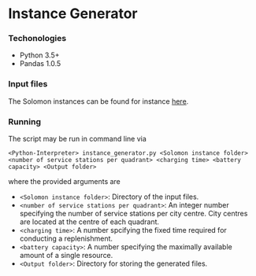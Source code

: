 # Instance Generator

### Techonologies

* Python 3.5+
* Pandas 1.0.5

### Input files

The Solomon instances can be found for instance [here](http://web.cba.neu.edu/~msolomon/problems.htm).

### Running

The script may be run in command line via

`
<Python-Interpreter> instance_generator.py <Solomon instance folder> <number of service stations per quadrant> <charging time> <battery capacity> <Output folder>
`

where the provided arguments are

* `<Solomon instance folder>`: Directory of the input files.
* `<number of service stations per quadrant>`: An integer number specifying the number of service stations per city centre. City centres are located at the centre of each quadrant.
* `<charging time>`: A number spcifying the fixed time required for conducting a replenishment.
* `<battery capacity>`: A number specifying the maximally available amount of a single resource.
* `<Output folder>`: Directory for storing the generated files.